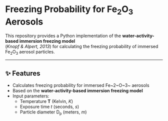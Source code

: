 # Freezing Probability for Fe<sub>2</sub>O<sub>3</sub> Aerosols

This repository provides a Python implementation of the **water-activity-based immersion freezing model**  
(*Knopf & Alpert, 2013*) for calculating the freezing probability of immersed Fe<sub>2</sub>O<sub>3</sub> aerosol particles.

---

## ✨ Features

- Calculates freezing probability for immersed Fe~2~O~3~ aerosols
- Based on the **water-activity-based immersion freezing model**
- Input parameters:
  - Temperature **T** (Kelvin, *K*)
  - Exposure time *t* (seconds, *s*)
  - Particle diameter D<sub>p</sub> (meters, *m*)
